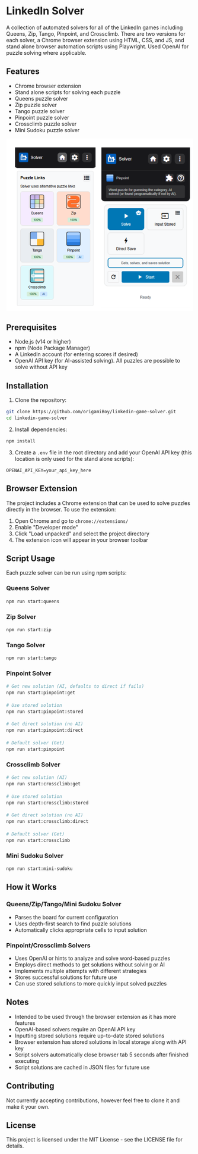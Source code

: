 # LinkedIn Solver

A collection of automated solvers for all of the LinkedIn games including Queens, Zip, Tango, Pinpoint, and Crossclimb. There are two versions for each solver, a Chrome browser extension using HTML, CSS, and JS, and stand alone browser automation scripts using Playwright. Used OpenAI for puzzle solving where applicable.

## Features

- Chrome browser extension
- Stand alone scripts for solving each puzzle
- Queens puzzle solver
- Zip puzzle solver
- Tango puzzle solver
- Pinpoint puzzle solver
- Crossclimb puzzle solver
- Mini Sudoku puzzle solver

![LinkedIn Game Solver Browser Extension User Interface](icons/user_interface.png)

## Prerequisites

- Node.js (v14 or higher)
- npm (Node Package Manager)
- A LinkedIn account (for entering scores if desired)
- OpenAI API key (for AI-assisted solving). All puzzles are possible to solve without API key

## Installation

1. Clone the repository:
```bash
git clone https://github.com/origamiBoy/linkedin-game-solver.git
cd linkedin-game-solver
```

2. Install dependencies:
```bash
npm install
```

3. Create a `.env` file in the root directory and add your OpenAI API key (this location is only used for the stand alone scripts):
```
OPENAI_API_KEY=your_api_key_here
```

## Browser Extension

The project includes a Chrome extension that can be used to solve puzzles directly in the browser. To use the extension:

1. Open Chrome and go to `chrome://extensions/`
2. Enable "Developer mode"
3. Click "Load unpacked" and select the project directory
4. The extension icon will appear in your browser toolbar

## Script Usage

Each puzzle solver can be run using npm scripts:

### Queens Solver
```bash
npm run start:queens
```

### Zip Solver
```bash
npm run start:zip
```

### Tango Solver
```bash
npm run start:tango
```

### Pinpoint Solver
```bash
# Get new solution (AI, defaults to direct if fails)
npm run start:pinpoint:get

# Use stored solution
npm run start:pinpoint:stored

# Get direct solution (no AI)
npm run start:pinpoint:direct

# Default solver (Get)
npm run start:pinpoint
```

### Crossclimb Solver
```bash
# Get new solution (AI)
npm run start:crossclimb:get

# Use stored solution
npm run start:crossclimb:stored

# Get direct solution (no AI)
npm run start:crossclimb:direct

# Default solver (Get)
npm run start:crossclimb
```

### Mini Sudoku Solver
```bash
npm run start:mini-sudoku
```

## How it Works

### Queens/Zip/Tango/Mini Sudoku Solver
- Parses the board for current configuration
- Uses depth-first search to find puzzle solutions
- Automatically clicks appropriate cells to input solution

### Pinpoint/Crossclimb Solvers
- Uses OpenAI or hints to analyze and solve word-based puzzles
- Employs direct methods to get solutions without solving or AI
- Implements multiple attempts with different strategies
- Stores successful solutions for future use
- Can use stored solutions to more quickly input solved puzzles

## Notes

- Intended to be used through the browser extension as it has more features
- OpenAI-based solvers require an OpenAI API key
- Inputting stored solutions require up-to-date stored solutions
- Browser extension has stored solutions in local storage along with API key
- Script solvers automatically close browser tab 5 seconds after finished executing
- Script solutions are cached in JSON files for future use

## Contributing

Not currently accepting contributions, however feel free to clone it and make it your own.

## License

This project is licensed under the MIT License - see the LICENSE file for details. 